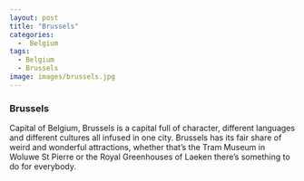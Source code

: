 ```yaml
---
layout: post
title: "Brussels"
categories:
  -  Belgium
tags:
  - Belgium
  - Brussels
image: images/brussels.jpg
---
```


### Brussels

Capital of Belgium, Brussels is a capital full of character, different languages and different cultures all infused in one city. Brussels has its fair share of weird and wonderful attractions, whether that’s the Tram Museum in Woluwe St Pierre or the Royal Greenhouses of Laeken there’s something to do for everybody.